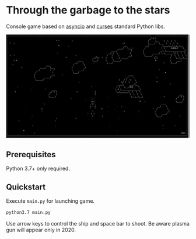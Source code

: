 # Through the garbage to the stars

Console game based on [asyncio](https://docs.python.org/3/library/asyncio.html?) and [curses](https://docs.python.org/3/library/curses.html) standard Python libs.

![Game playback](game_playback.gif)

## Prerequisites

Python 3.7+ only required.

## Quickstart

Execute `main.py` for launching game.
```bash
python3.7 main.py
```

Use arrow keys to control the ship and space bar to shoot. Be aware plasma gun will appear only in 2020.

